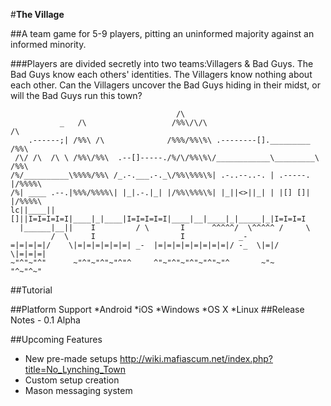 
#**The Village**

##A team game for 5-9 players, pitting an uninformed majority against an informed minority.

###Players are divided secretly into two teams:Villagers & Bad Guys. The Bad Guys know each others' identities. The Villagers know nothing about each other. Can the Villagers uncover the Bad Guys hiding in their midst, or will the Bad Guys run this town?
```
                                     /\
           _   /\                   /%%\/\/\                           /\
    .------;| /%%\ /\              /%%%/%%\%\ .--------[]._________  /%%\
 /\/ /\  /\ \ /%%\/%%\  .--[]-----./%/\/%%\%\/____________\_________\ /%%\
/%/__________\%%%%/%%\ /_.-.___.-._\/%%\%%%\%| .-..--..-. | .-----. |/%%%%\
/%| ____ .--.|%%%/%%%%\| |_|.-.|_| |/%%\%%%\%| |_||<>||_| | |[] []| |/%%%%\
lc||____||[]||I=I=I=I=I|____|_|____|I=I=I=I=I|____|__|____|_|_____|_|I=I=I=I
  |______|__||    I         / \       I      ^^^^^/  \^^^^^ /     \
         /  \     I                   I            _-
=|=|=|=|/    \|=|=|=|=|=|=| _-  |=|=|=|=|=|=|=|=|/ -_  \|=|/        \|=|=|=|
~"^"~"^"      ~"^"~"^"~"^"^     ^"~"^"~"^"~"^"~"^       ~"~          "^~"^~"
```
##Tutorial

##Platform Support
*Android
*iOS
*Windows
*OS X
*Linux
##Release Notes - 0.1 Alpha


##Upcoming Features
* New pre-made setups http://wiki.mafiascum.net/index.php?title=No_Lynching_Town
* Custom setup creation
* Mason messaging system